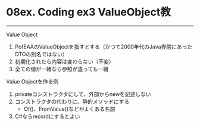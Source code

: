 # 08ex. Coding ex3 ValueObject教
________________________________________
Value Object

1. PofEAAのValueObjectを指すとする（かつて2000年代のJava界隈にあったDTOの別名ではない）
2. 初期化されたら内容は変わらない（不変）
3. 全ての値が一緒なら参照が違っても一緒

Value Objectを作る例

1. privateコンストラクタにして、外部からnewを記述しない
2. コンストラクタの代わりに、静的メソッドにする
    - Of()、FromValue()などがよくある名前
3. C#ならrecordにするとよい
